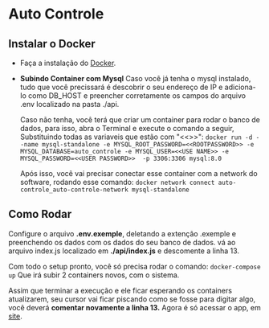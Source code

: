 # Auto Controle

## Instalar o Docker

- Faça a instalação do [Docker](https://www.docker.com).

- **Subindo Container com Mysql**
    Caso você já tenha o mysql instalado, tudo que você precissará é descobrir o seu endereço de IP e adiciona-lo como DB_HOST e preencher corretamente os campos do arquivo .env localizado na pasta ./api.

    Caso não tenha, você terá que criar um container para rodar o banco de dados, para isso, abra o Terminal e execute o comando a seguir, Substituindo todas as variaveis que estão com "<<>>":
        `docker run -d --name mysql-standalone -e MYSQL_ROOT_PASSWORD=<<ROOTPASSWORD>> -e MYSQL_DATABASE=auto_controle -e MYSQL_USER=<<USE NAME>> -e MYSQL_PASSWORD=<<USER PASSWORD>>  -p 3306:3306 mysql:8.0`

    Após isso, vocẽ vai precisar conectar esse container com a network do software, rodando esse comando:
        `docker network connect auto-controle_auto-controle-network mysql-standalone`

## Como Rodar

Configure o arquivo **.env.exemple**, deletando a extenção .exemple e preenchendo os dados com os dados do seu banco de dados.
vá ao arquivo index.js localizado em **./api/index.js** e descomente a linha 13.

Com todo o setup pronto, você só precisa rodar o comando:
`docker-compose up`
Que irá subir 2 containers novos, com o sistema.

Assim que terminar a execução e ele ficar esperando os containers atualizarem, seu cursor vai ficar piscando como se fosse para digitar algo, você deverá **comentar novamente a linha 13.**
Agora é só acessar o app, em [site](http://localhost:5173).

